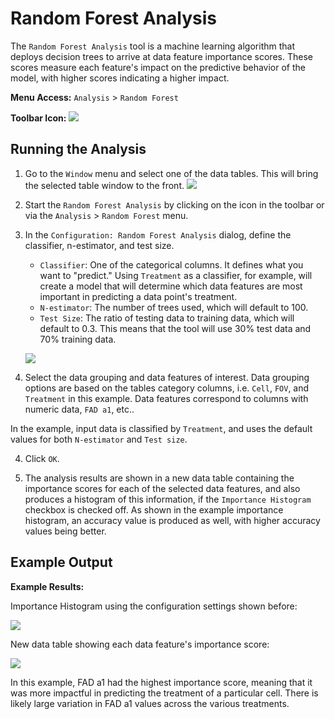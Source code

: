 # Random Forest Analysis

The `Random Forest Analysis` tool is a machine learning algorithm that deploys decision trees to arrive at data feature importance scores. These scores measure each feature's impact on the predictive behavior of the model, with higher scores indicating a higher impact.

**Menu Access:** `Analysis` > `Random Forest`

**Toolbar Icon:** ![](/images/analysis/randomforest.png)

## Running the Analysis

1. Go to the `Window` menu and select one of the data tables. This will bring the selected table window to the front.
    ![](/images/analysis/rf-start.png)


2. Start the `Random Forest Analysis` by clicking on the icon in the toolbar or via the `Analysis` > `Random Forest` menu.

3. In the `Configuration: Random Forest Analysis` dialog, define the classifier, n-estimator, and test size.
    - `Classifier`: One of the categorical columns. It defines what you want to "predict." Using `Treatment` as a classifier, for example, will create a model that will determine which data features are most important in predicting a data point's treatment.
    - `N-estimator`: The number of trees used, which will default to 100.
    - `Test Size`: The ratio of testing data to training data, which will default to 0.3. This means that the tool will use 30% test data and 70% training data.
    
    
    ![](/images/analysis/rf-config.png)
    
    
4. Select the data grouping and data features of interest. Data grouping options are based on the tables category columns,  i.e. `Cell`, `FOV`, and `Treatment` in this example. Data features correspond to columns with numeric data, `FAD a1`, etc..

  In the example, input data is classified by `Treatment`, and uses the default values for both `N-estimator` and `Test size`. 
  
4. Click `OK`.


5. The analysis results are shown in a new data table containing the importance scores for each of the selected data features, and also produces a histogram of this information, if the `Importance Histogram` checkbox is checked off. As shown in the example importance histogram, an accuracy value is produced as well, with higher accuracy values being better.

## Example Output

**Example Results:** 

Importance Histogram using the configuration settings shown before:

![](/images/analysis/rf-output1.png)

New data table showing each data feature's importance score:

![](/images/analysis/rf-output2.png.png)

In this example, FAD a1 had the highest importance score, meaning that it was more impactful in predicting the treatment of a particular cell. There is likely large variation in FAD a1 values across the various treatments.

